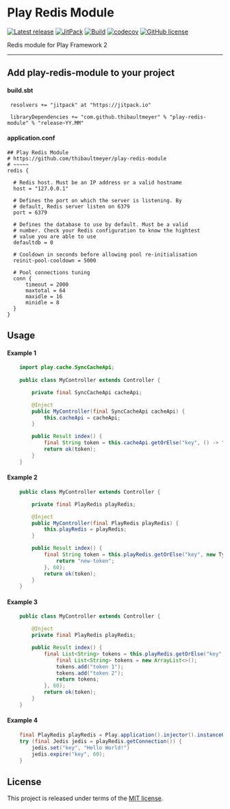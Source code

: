 # Play Redis Module


[![Latest release](https://img.shields.io/badge/latest_release-20.11-orange.svg)](https://github.com/thibaultmeyer/play-redis-module/releases)
[![JitPack](https://jitpack.io/v/thibaultmeyer/play-redis-module.svg)](https://jitpack.io/#thibaultmeyer/play-redis-module)
[![Build](https://api.travis-ci.org/thibaultmeyer/play-redis-module.svg)](https://travis-ci.org/thibaultmeyer/play-redis-module)
[![codecov](https://codecov.io/gh/thibaultmeyer/play-redis-module/branch/develop/graph/badge.svg)](https://codecov.io/gh/thibaultmeyer/play-redis-module)
[![GitHub license](https://img.shields.io/badge/license-MIT-blue.svg)](https://raw.githubusercontent.com/thibaultmeyer/play-redis-module/master/LICENSE)

Redis module for Play Framework 2
*****

## Add play-redis-module to your project

#### build.sbt

     resolvers += "jitpack" at "https://jitpack.io"

     libraryDependencies += "com.github.thibaultmeyer" % "play-redis-module" % "release~YY.MM"


#### application.conf

    ## Play Redis Module
    # https://github.com/thibaultmeyer/play-redis-module
    # ~~~~~
    redis {

      # Redis host. Must be an IP address or a valid hostname
      host = "127.0.0.1"

      # Defines the port on which the server is listening. By
      # default, Redis server listen on 6379
      port = 6379

      # Defines the database to use by default. Must be a valid
      # number. Check your Redis configuration to know the hightest
      # value you are able to use
      defaultdb = 0
      
      # Cooldown in seconds before allowing pool re-initialisation
      reinit-pool-cooldown = 5000

      # Pool connections tuning
      conn {
          timeout = 2000
          maxtotal = 64
          maxidle = 16
          minidle = 8
      }
    }



## Usage

#### Example 1

```java
    import play.cache.SyncCacheApi;
    
    public class MyController extends Controller {

        private final SyncCacheApi cacheApi;

        @Inject
        public MyController(final SyncCacheApi cacheApi) {
            this.cacheApi = cacheApi;
        }

        public Result index() {
            final String token = this.cacheApi.getOrElse("key", () -> "new-token", 60);
            return ok(token);
        }
    }
```

#### Example 2

```java
    public class MyController extends Controller {

        private final PlayRedis playRedis;

        @Inject
        public MyController(final PlayRedis playRedis) {
            this.playRedis = playRedis;
        }

        public Result index() {
            final String token = this.playRedis.getOrElse("key", new TypeReference<String>() {}, () -> {
                return "new-token";
            }, 60);
            return ok(token);
        }
    }
```


#### Example 3

```java
    public class MyController extends Controller {

        @Inject
        private final PlayRedis playRedis;

        public Result index() {
            final List<String> tokens = this.playRedis.getOrElse("key", new TypeReference<List<String>>() {}, () -> {
                final List<String> tokens = new ArrayList<>();
                tokens.add("token 1");
                tokens.add("token 2");
                return tokens;
            }, 60);
            return ok(token);
        }
    }
```


#### Example 4

```java
    final PlayRedis playRedis = Play.application().injector().instanceOf(PlayRedis.class);
    try (final Jedis jedis = playRedis.getConnection()) {
        jedis.set("key", "Hello World!")
        jedis.expire("key", 60);
    }
```



## License
This project is released under terms of the [MIT license](https://raw.githubusercontent.com/thibaultmeyer/play-redis-module/master/LICENSE).
